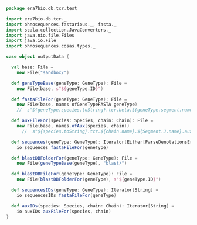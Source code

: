 
```scala
package era7bio.db.tcr.test

import era7bio.db.tcr._
import ohnosequences.fastarious._, fasta._
import scala.collection.JavaConverters._
import java.nio.file.Files
import java.io.File
import ohnosequences.cosas.types._

case object outputData {

  val base: File =
    new File("sandbox/")

  def geneTypeBase(geneType: GeneType): File =
    new File(base, s"${geneType.ID}")

  def fastaFileFor(geneType: GeneType): File =
    new File(base, names ofGeneTypeFASTA geneType)
    //  s"${geneType.species.toString}.tcr.beta.${geneType.segment.name}.fasta")

  def auxFileFor(species: Species, chain: Chain): File =
    new File(base, names.ofAux(species, chain))
      //  s"${species.toString}.tcr.${chain.name}.${Segment.J.name}.aux")

  def sequences(geneType: GeneType): Iterator[Either[ParseDenotationsError, FASTA.Value]] =
    io sequences fastaFileFor(geneType)

  def blastDBFolderFor(geneType: GeneType): File =
    new File(geneTypeBase(geneType), "blast/")

  def blastDBFileFor(geneType: GeneType): File =
    new File(blastDBFolderFor(geneType), s"${geneType.ID}")

  def sequencesIDs(geneType: GeneType): Iterator[String] =
    io sequencesIDs fastaFileFor(geneType)

  def auxIDs(species: Species, chain: Chain): Iterator[String] =
    io auxIDs auxFileFor(species, chain)
}

```




[main/scala/names.scala]: ../../main/scala/names.scala.md
[main/scala/data.scala]: ../../main/scala/data.scala.md
[main/scala/package.scala]: ../../main/scala/package.scala.md
[main/scala/model.scala]: ../../main/scala/model.scala.md
[test/scala/io.scala]: io.scala.md
[test/scala/inputData.scala]: inputData.scala.md
[test/scala/humanTRB.scala]: humanTRB.scala.md
[test/scala/genericTests.scala]: genericTests.scala.md
[test/scala/outputData.scala]: outputData.scala.md
[test/scala/humanTRA.scala]: humanTRA.scala.md
[test/scala/dataGeneration.scala]: dataGeneration.scala.md